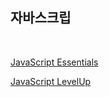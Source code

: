 ## 자바스크립

<br />

[JavaScript Essentials](./JavaScript_Essentials)

[JavaScript LevelUp](./JavaScript_LevelUp)

